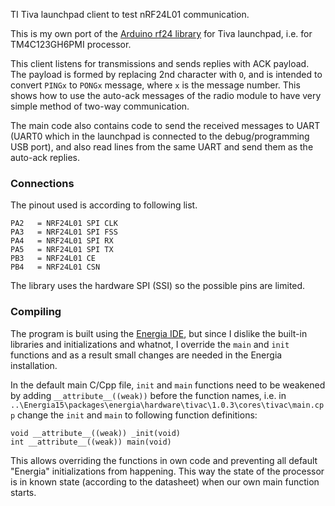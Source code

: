 TI Tiva launchpad client to test nRF24L01 communication.

This is my own port of the [Arduino rf24 library](https://github.com/nRF24/RF24) for Tiva launchpad,
i.e. for TM4C123GH6PMI processor.

This client listens for transmissions and sends replies with ACK payload. 
The payload is formed by replacing 2nd character with ```O```, and is 
intended to convert ```PINGx``` to ```PONGx``` message, where ```x``` is 
the message number. This shows how to use the auto-ack messages of the radio 
module to have very simple method of two-way communication.

The main code also contains code to send the received messages to UART (UART0 which in the launchpad 
is connected to the debug/programming USB port), and also read lines from the same UART 
and send them as the auto-ack replies.

### Connections
The pinout used is according to following list.
```
PA2	  = NRF24L01 SPI CLK
PA3	  = NRF24L01 SPI FSS
PA4	  = NRF24L01 SPI RX
PA5	  = NRF24L01 SPI TX
PB3	  = NRF24L01 CE
PB4	  = NRF24L01 CSN
```
The library uses the hardware SPI (SSI) so the possible pins are limited.


### Compiling
The program is built using the [Energia IDE](https://energia.nu/), but since I dislike the built-in 
libraries and initializations and whatnot, I override the ```main``` and ```init``` functions and 
as a result small changes are needed in the Energia installation.

In the default main C/Cpp file, ```init``` and ```main``` functions need to be weakened by adding
```__attribute__((weak))```
before the function names, i.e. in 
```..\Energia15\packages\energia\hardware\tivac\1.0.3\cores\tivac\main.cpp```
change the ```init``` and ```main``` to following function definitions:
```
void __attribute__((weak)) _init(void)
int __attribute__((weak)) main(void)
```

This allows overriding the functions in own code and preventing all default "Energia" initializations from happening. This way the state of the processor is in known state (according to the datasheet) when our own main function starts.
